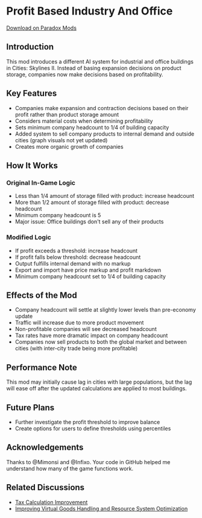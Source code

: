 # Profit Based Industry And Office

[Download on Paradox Mods](https://mods.paradoxplaza.com/mods/83825/Windows)

## Introduction
This mod introduces a different AI system for industrial and office buildings in Cities: Skylines II. Instead of basing expansion decisions on product storage, companies now make decisions based on profitability.

## Key Features
- Companies make expansion and contraction decisions based on their profit rather than product storage amount
- Considers material costs when determining profitability
- Sets minimum company headcount to 1/4 of building capacity
- Added system to sell company products to internal demand and outside cities (graph visuals not yet updated)
- Creates more organic growth of companies

## How It Works

### Original In-Game Logic
- Less than 1/4 amount of storage filled with product: increase headcount
- More than 1/2 amount of storage filled with product: decrease headcount
- Minimum company headcount is 5
- Major issue: Office buildings don't sell any of their products

### Modified Logic
- If profit exceeds a threshold: increase headcount
- If profit falls below threshold: decrease headcount
- Output fulfills internal demand with no markup
- Export and import have price markup and profit markdown
- Minimum company headcount set to 1/4 of building capacity

## Effects of the Mod
- Company headcount will settle at slightly lower levels than pre-economy update
- Traffic will increase due to more product movement
- Non-profitable companies will see decreased headcount
- Tax rates have more dramatic impact on company headcount
- Companies now sell products to both the global market and between cities (with inter-city trade being more profitable)

## Performance Note
This mod may initially cause lag in cities with large populations, but the lag will ease off after the updated calculations are applied to most buildings.

## Future Plans
- Further investigate the profit threshold to improve balance
- Create options for users to define thresholds using percentiles

## Acknowledgements
Thanks to @Mimonsi and @Infixo. Your code in GitHub helped me understand how many of the game functions work.

## Related Discussions
- [Tax Calculation Improvement](https://forum.paradoxplaza.com/forum/threads/tax-calculation-improvement.1693123/)
- [Improving Virtual Goods Handling and Resource System Optimization](https://forum.paradoxplaza.com/forum/threads/suggestion-for-improving-virtual-goods-handling-and-resource-system-optimization.1692705/)